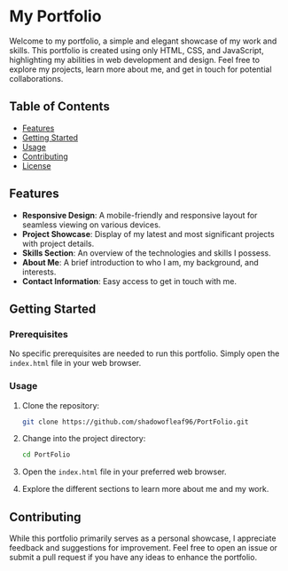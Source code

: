 # My Portfolio

Welcome to my portfolio, a simple and elegant showcase of my work and skills. This portfolio is created using only HTML, CSS, and JavaScript, highlighting my abilities in web development and design. Feel free to explore my projects, learn more about me, and get in touch for potential collaborations.

## Table of Contents

- [Features](#features)
- [Getting Started](#getting-started)
- [Usage](#usage)
- [Contributing](#contributing)
- [License](#license)

## Features

- **Responsive Design**: A mobile-friendly and responsive layout for seamless viewing on various devices.
- **Project Showcase**: Display of my latest and most significant projects with project details.
- **Skills Section**: An overview of the technologies and skills I possess.
- **About Me**: A brief introduction to who I am, my background, and interests.
- **Contact Information**: Easy access to get in touch with me.

## Getting Started

### Prerequisites

No specific prerequisites are needed to run this portfolio. Simply open the `index.html` file in your web browser.

### Usage

1. Clone the repository:

   ```bash
   git clone https://github.com/shadowofleaf96/PortFolio.git
   ```

2. Change into the project directory:

   ```bash
   cd PortFolio
   ```

3. Open the `index.html` file in your preferred web browser.

4. Explore the different sections to learn more about me and my work.

## Contributing

While this portfolio primarily serves as a personal showcase, I appreciate feedback and suggestions for improvement. Feel free to open an issue or submit a pull request if you have any ideas to enhance the portfolio.
